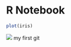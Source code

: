 R Notebook
================

``` r
plot(iris)
```

![](Test_github_files/figure-gfm/unnamed-chunk-1-1.png)<!-- --> my first
git
